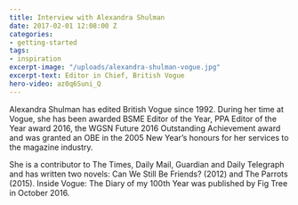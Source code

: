 ```yaml
---
title: Interview with Alexandra Shulman
date: 2017-02-01 12:08:00 Z
categories:
- getting-started
tags:
- inspiration
excerpt-image: "/uploads/alexandra-shulman-vogue.jpg"
excerpt-text: Editor in Chief, British Vogue
hero-video: az0q6Suni_Q
---
```


Alexandra Shulman has edited British Vogue since 1992. During her time at Vogue, she has been awarded BSME Editor of the Year, PPA Editor of the Year award 2016, the WGSN Future 2016 Outstanding Achievement award and was granted an OBE in the 2005 New Year’s honours for her services to the magazine industry.

She is a contributor to The Times, Daily Mail, Guardian and Daily Telegraph and has written two novels: Can We Still Be Friends? (2012) and The Parrots (2015). Inside Vogue: The Diary of my 100th Year was published by Fig Tree in October 2016.